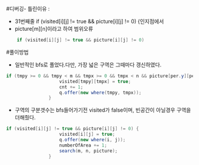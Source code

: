 #디버깅- 틀린이유 :

- 31번째줄 if (visited[i][j] != true && picture[i][j] != 0) {인지점에서
- picture[m][n]이라고 하여 범위오류

```java
	if (visited[i][j] != true && picture[i][j] != 0)
```

#풀이방법

- 일반적인 bfs로 풀었다.다만, 가장 넓은 구역은 그때마다 갱신하였다.

```java
if (tmpy >= 0 && tmpy < m && tmpx >= 0 && tmpx < n && picture[per.y][per.x] == picture[tmpy][tmpx]&& visited[tmpy][tmpx] != true) {
					visited[tmpy][tmpx] = true;
					cnt += 1;
					q.offer(new where(tmpy, tmpx));
				}
```

- 구역의 구분갯수는 bfs들어가기전 visited가 false이며, 빈공간이 아닐경우 구역을 더해줬다.

```java
if (visited[i][j] != true && picture[i][j] != 0) {
					visited[i][j] = true;
					q.offer(new where(i, j));
					numberOfArea += 1;
					search(m, n, picture);
				}
```
